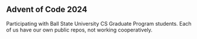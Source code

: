 ## Advent of Code 2024

Participating with Ball State University CS Graduate Program students.
Each of us have our own public repos, not working cooperatively.
